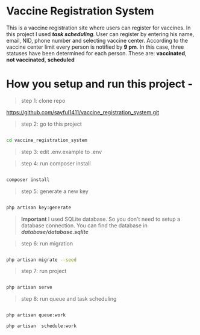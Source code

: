 
  

# Vaccine Registration System

  

This is a vaccine registration site where users can register for vaccines. In this project I used ***task scheduling***. User can register by entering his name, email, NID, phone number and selecting vaccine center. According to the vaccine center limit every person is notified by **9 pm**. In this case, three statuses have been determined for each person. These are: **vaccinated**, **not vaccinated**, **scheduled**

  
  

# How you setup and run this project -

  

> step 1: clone repo

  

https://github.com/sayful1411/vaccine_registration_system.git

  

> step 2: go to this project

  

```bash

cd vaccine_registration_system

```

> step 3: edit .env.example to .env

> step 4: run composer install

  

```bash

composer install

```

> step 5: generate a new key

```bash

php artisan key:generate

```

>  **Important** I used SQLite database. So you don't need to setup a database connection. You can find the database in ***database/database.sqlite***

> step 6: run migration

  

```bash

php artisan migrate --seed

```

> step 7: run project

```bash

php artisan serve

```
> step 8: run queue and task scheduling

```bash

php artisan queue:work

php artisan  schedule:work

